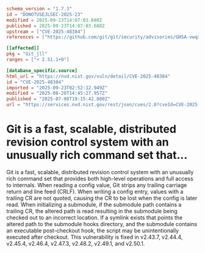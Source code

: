 ```toml
schema_version = "1.7.3"
id = "DONOTUSEJLSEC-2025-23"
modified = 2025-09-23T14:07:03.680Z
published = 2025-09-23T14:07:03.680Z
upstream = ["CVE-2025-48384"]
references = ["https://github.com/git/git/security/advisories/GHSA-vwqx-4fm8-6qc9"]

[[affected]]
pkg = "Git_jll"
ranges = ["< 2.51.1+0"]

[database_specific.source]
html_url = "https://nvd.nist.gov/vuln/detail/CVE-2025-48384"
id = "CVE-2025-48384"
imported = "2025-09-23T02:52:12.949Z"
modified = "2025-08-26T14:45:27.957Z"
published = "2025-07-08T19:15:42.800Z"
url = "https://services.nvd.nist.gov/rest/json/cves/2.0?cveId=CVE-2025-48384"
```

# Git is a fast, scalable, distributed revision control system with an unusually rich command set that...

Git is a fast, scalable, distributed revision control system with an unusually rich command set that provides both high-level operations and full access to internals. When reading a config value, Git strips any trailing carriage return and line feed (CRLF). When writing a config entry, values with a trailing CR are not quoted, causing the CR to be lost when the config is later read. When initializing a submodule, if the submodule path contains a trailing CR, the altered path is read resulting in the submodule being checked out to an incorrect location. If a symlink exists that points the altered path to the submodule hooks directory, and the submodule contains an executable post-checkout hook, the script may be unintentionally executed after checkout. This vulnerability is fixed in v2.43.7, v2.44.4, v2.45.4, v2.46.4, v2.47.3, v2.48.2, v2.49.1, and v2.50.1.

